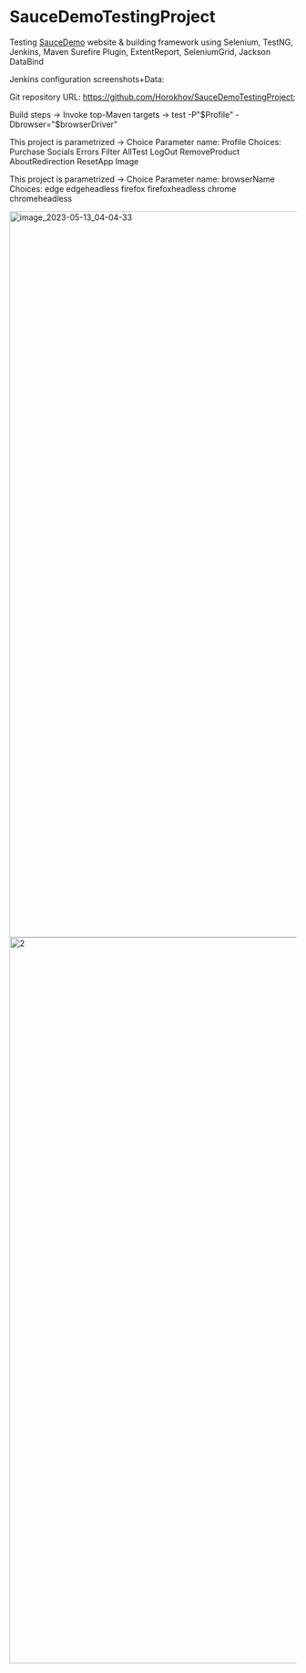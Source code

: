 # SauceDemoTestingProject
Testing [SauceDemo](https://www.saucedemo.com/) website & building framework using Selenium, TestNG, Jenkins, Maven Surefire Plugin, ExtentReport, SeleniumGrid, Jackson DataBind

Jenkins configuration screenshots+Data:

Git repository URL: https://github.com/Horokhov/SauceDemoTestingProject;

Build steps -> Invoke top-Maven targets -> test -P"$Profile" -Dbrowser="$browserDriver"

This project is parametrized -> Choice Parameter
name: Profile 
Choices: 
Purchase
Socials
Errors
Filter
AllTest
LogOut
RemoveProduct
AboutRedirection
ResetApp
Image

This project is parametrized -> Choice Parameter
name: browserName
Choices: 
edge
edgeheadless
firefox
firefoxheadless
chrome
chromeheadless

<img width="1272" alt="image_2023-05-13_04-04-33" src="https://github.com/Horokhov/SauceDemoTestingProject/assets/108956780/0e1f3770-a928-4fe5-af55-275500fbbe49">

<img width="1272" alt="2" src="https://github.com/Horokhov/SauceDemoTestingProject/assets/108956780/7c5e4dc2-82e7-4aad-bca8-ab5f683e3694">
